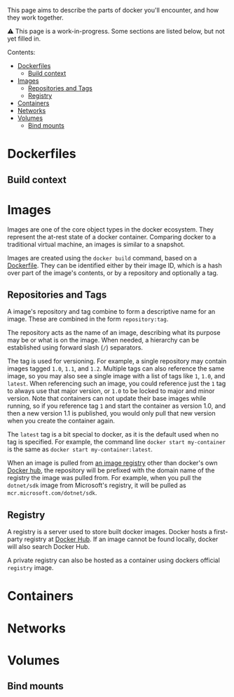 This page aims to describe the parts of docker you'll encounter, and how they
work together.

:warning: This page is a work-in-progress. Some sections are listed below, but not yet filled in.

Contents:
- [Dockerfiles](#dockerfiles)
  - [Build context](#build-context)
- [Images](#images)
  - [Repositories and Tags](#repositories-and-tags)
  - [Registry](#registry)
- [Containers](#containers)
- [Networks](#networks)
- [Volumes](#volumes)
  - [Bind mounts](#bind-mounts)


# Dockerfiles
## Build context

# Images

Images are one of the core object types in the docker ecosystem. They
represent the at-rest state of a docker container. Comparing docker to a
traditional virtual machine, an images is similar to a snapshot.

Images are created using the `docker build` command, based on a
[Dockerfile](#dockerfiles). They can be identified either by their image ID,
which is a hash over part of the image's contents, or by a repository and
optionally a tag.


## Repositories and Tags

A image's repository and tag combine to form a descriptive name for an image.
These are combined in the form `repository:tag`.

The repository acts as the name of an image, describing what its purpose may
be or what is on the image. When needed, a hierarchy can be established using
forward slash (`/`) separators.

The tag is used for versioning. For example, a single repository may contain
images tagged `1.0`, `1.1`, and `1.2`. Multiple tags can also
reference the same image, so you may also see a single image with a list of
tags like `1`, `1.0`, and `latest`. When referencing such an image, you could
reference just the `1` tag to always use that major version, or `1.0` to be
locked to major and minor version. Note that containers can not update their
base images while running, so if you reference tag `1` and start the container
as version 1.0, and then a new version 1.1 is published, you would only pull
that new version when you create the container again.

The `latest` tag is a bit special to docker, as it is the default used when no
tag is specified. For example, the command line `docker start my-container` is
the same as `docker start my-container:latest`.

When an image is pulled from [an image registry](#registry) other than
docker's own [Docker hub](https://hub.docker.com), the repository will be
prefixed with the domain name of the registry the image was pulled from. For
example, when you pull the `dotnet/sdk` image from Microsoft's registry, it
will be pulled as `mcr.microsoft.com/dotnet/sdk`.


## Registry

A registry is a server used to store built docker images. Docker hosts a
first-party registry at [Docker Hub](https://hub.docker.com). If an image
cannot be found locally, docker will also search Docker Hub.

A private registry can also be hosted as a container using dockers official
`registry` image.


# Containers
# Networks
# Volumes
## Bind mounts